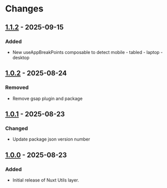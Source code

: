 # Changes

## [1.1.2] - 2025-09-15

### Added

- New useAppBreakPoints composable to detect mobile - tabled - laptop - desktop

## [1.0.2] - 2025-08-24

### Removed

- Remove gsap plugin and package

## [1.0.1] - 2025-08-23

### Changed

- Update package json version number

## [1.0.0] - 2025-08-23

### Added

- Initial release of Nuxt Utils layer.

[1.1.2]: https://github.com/Byeto-Company/nuxt-utils-layer/releases/tag/v1.1.2
[1.0.2]: https://github.com/Byeto-Company/nuxt-utils-layer/releases/tag/v1.0.2
[1.0.1]: https://github.com/Byeto-Company/nuxt-utils-layer/releases/tag/v1.0.1
[1.0.0]: https://github.com/Byeto-Company/nuxt-utils-layer/releases/tag/v1.0.0
